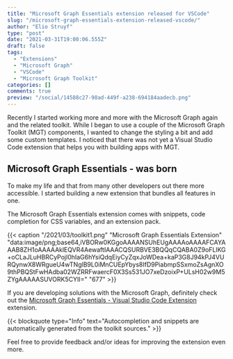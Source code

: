 ```yaml
---
title: "Microsoft Graph Essentials extension released for VSCode"
slug: "/microsoft-graph-essentials-extension-released-vscode/"
author: "Elio Struyf"
type: "post"
date: "2021-03-31T19:00:06.555Z"
draft: false
tags:
  - "Extensions"
  - "Microsoft Graph"
  - "VSCode"
  - "Microsoft Graph Toolkit"
categories: []
comments: true
preview: "/social/14588c27-98ad-449f-a238-694184aadecb.png"
---
```


Recently I started working more and more with the Microsoft Graph again and the related toolkit. While I began to use a couple of the Microsoft Graph Toolkit (MGT) components, I wanted to change the styling a bit and add some custom templates. I noticed that there was not yet a Visual Studio Code extension that helps you with building apps with MGT.

## Microsoft Graph Essentials - was born

To make my life and that from many other developers out there more accessible. I started building a new extension that bundles all features in one.

The Microsoft Graph Essentials extension comes with snippets, code completion for CSS variables, and an extension pack.

{{< caption "/2021/03/toolkit1.png" "Microsoft Graph Essentials Extension"  "data:image/png;base64,iVBORw0KGgoAAAANSUhEUgAAAAoAAAAFCAYAAAB8ZH1oAAAAAklEQVR4AewaftIAAACQSURBVE3BQQqCQABA0Z9oFLlKG+oCLaJLuHBRCyPojl0hIaG6hYsiQdqEiyCyZqxJoWDea+kaP3G8J94kPJ4VURQynwX8WRgueU4wTNglB9L0iMnCUEpYbys8IfD9PiabmpSSxmoZsAgnXO9thPBQStFwHAdba02WZRRFwaercF0X3Ss531JO7xeDzoixP+ULsH02w9M5ZYgAAAAASUVORK5CYII=" "677" >}}

If you are developing solutions with the Microsoft Graph, definitely check out the [Microsoft Graph Essentials - Visual Studio Code Extension](https://marketplace.visualstudio.com/items?itemName=eliostruyf.vscode-msgraph-essentials) extension.

{{< blockquote type="Info" text="Autocompletion and snippets are automatically generated from the toolkit sources." >}}

Feel free to provide feedback and/or ideas for improving the extension even more.